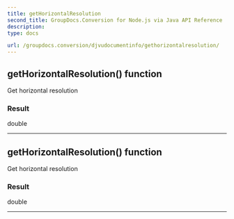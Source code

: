 ```yaml
---
title: getHorizontalResolution
second_title: GroupDocs.Conversion for Node.js via Java API Reference
description: 
type: docs

url: /groupdocs.conversion/djvudocumentinfo/gethorizontalresolution/
---
```


## getHorizontalResolution()  function
Get horizontal resolution

### Result
double


---


## getHorizontalResolution()  function
Get horizontal resolution

### Result
double


---


